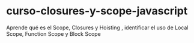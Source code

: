 # curso-closures-y-scope-javascript
Aprende qué es el Scope, Closures y Hoisting , identificar el uso de Local Scope, Function Scope y Block Scope

